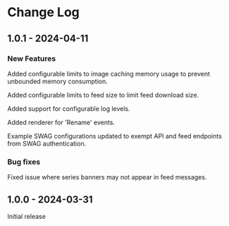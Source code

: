 # Change Log

## 1.0.1 - 2024-04-11

### New Features

Added configurable limits to image caching memory usage to prevent unbounded memory consumption.

Added configurable limits to feed size to limit feed download size.

Added support for configurable log levels.

Added renderer for 'Rename' events.

Example SWAG configurations updated to exempt API and feed endpoints from SWAG authentication.

### Bug fixes

Fixed issue where series banners may not appear in feed messages.

## 1.0.0 - 2024-03-31

Initial release